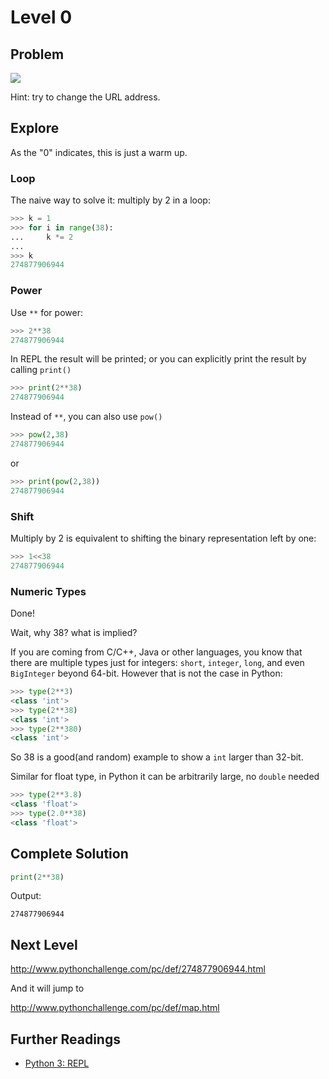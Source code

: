 # Level 0

## Problem

![](http://www.pythonchallenge.com/pc/def/calc.jpg)

Hint: try to change the URL address.

## Explore

As the "0" indicates, this is just a warm up. 

### Loop

The naive way to solve it: multiply by 2 in a loop:

```python
>>> k = 1
>>> for i in range(38):
...     k *= 2
... 
>>> k
274877906944
```

### Power

Use ``**`` for power:

```python
>>> 2**38
274877906944
```

In REPL the result will be printed; or you can explicitly print the result by calling ``print()``

```python
>>> print(2**38)
274877906944
```

Instead of ``**``, you can also use ``pow()``

```python
>>> pow(2,38)
274877906944
```
or

```python
>>> print(pow(2,38))
274877906944
```

### Shift

Multiply by 2 is equivalent to shifting the binary representation left by one:

```python
>>> 1<<38
274877906944
```

### Numeric Types

Done!

Wait, why 38? what is implied?

If you are coming from C/C++, Java or other languages, you know that there are multiple types just for integers: ``short``, ``integer``, ``long``, and even ``BigInteger`` beyond 64-bit. However that is not the case in Python:

```python
>>> type(2**3)
<class 'int'>
>>> type(2**38)
<class 'int'>
>>> type(2**380)
<class 'int'>
```

So 38 is a good(and random) example to show a ``int`` larger than 32-bit.

Similar for float type, in Python it can be arbitrarily large, no ``double`` needed

```python
>>> type(2**3.8)
<class 'float'>
>>> type(2.0**38)
<class 'float'>
```

## Complete Solution

```python
print(2**38)
```

Output:

```
274877906944
```

## Next Level
 
http://www.pythonchallenge.com/pc/def/274877906944.html

And it will jump to 

http://www.pythonchallenge.com/pc/def/map.html

## Further Readings

- [Python 3: REPL](http://www.hackingnote.com/en/python/repl/)